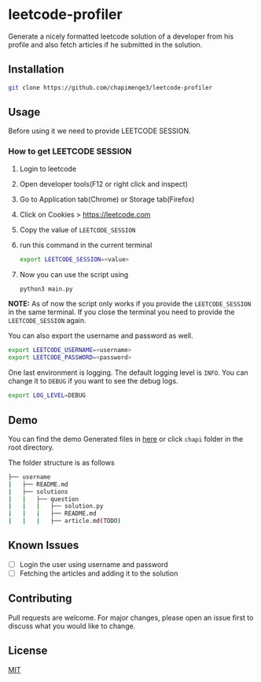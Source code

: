 # leetcode-profiler

Generate a nicely formatted leetcode solution of a developer from his profile and also fetch articles if he submitted in the solution.

## Installation

```bash
git clone https://github.com/chapimenge3/leetcode-profiler
```

## Usage

Before using it we need to provide LEETCODE SESSION. 

### How to get LEETCODE SESSION

1. Login to leetcode
2. Open developer tools(F12 or right click and inspect)
3. Go to Application tab(Chrome) or Storage tab(Firefox)
4. Click on Cookies > https://leetcode.com
5. Copy the value of `LEETCODE_SESSION`
6. run this command in the current terminal 
    
    ```bash
    export LEETCODE_SESSION=<value>
    ```
7. Now you can use the script using
    
    ```bash
    python3 main.py
    ```

**NOTE:** As of now the script only works if you provide the `LEETCODE_SESSION` in the same terminal. If you close the terminal you need to provide the `LEETCODE_SESSION` again.

You can also export the username and password as well. 
    
```bash
export LEETCODE_USERNAME=<username>
export LEETCODE_PASSWORD=<password>
```

One last environment is logging. The default logging level is `INFO`. You can change it to `DEBUG` if you want to see the debug logs.

```bash
export LOG_LEVEL=DEBUG
```

## Demo

You can find the demo Generated files in [here](demo) or click `chapi` folder in the root directory.

The folder structure is as follows

```bash
├── username
|   ├── README.md
|   ├── solutions
|   |   ├── question
|   |   |   ├── solution.py
|   |   |   ├── README.md
|   |   |   ├── article.md(TODO)

```

## Known Issues

- [ ] Login the user using username and password
- [ ] Fetching the articles and adding it to the solution

## Contributing

Pull requests are welcome. For major changes, please open an issue first to discuss what you would like to change.

## License

[MIT](LICENSE)